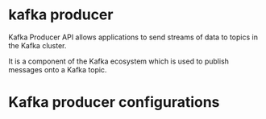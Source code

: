 # kafka producer
Kafka Producer API allows applications to send streams of data to topics in the Kafka cluster.

It is a component of the Kafka ecosystem which is used to publish messages onto a Kafka topic.

# Kafka producer configurations
<!--stackedit_data:
eyJoaXN0b3J5IjpbLTE2NjMxNDYwMzcsMTE2ODQ5ODIwMiw3NT
IyNDk3MTUsLTI4ODQwNjQ4NywxNjE3NDk1NzQ0LDM2MjYxOTQ4
MSwyMDM1ODIxNTM0LC0xMjk4MTEyMzE0LC00NDUyMzA3MzAsLT
k2OTk1OTM2LC0xNjYwNTQ5MzY5LC0xNjM0NzUzNzE1LDExODU1
NzcwNzAsLTIwNTQ0ODY2ODEsLTQ3MDQ1MjYwOCw2NTA4OTgxOC
wtMjA4ODc0NjYxMiwtMjA4ODc0NjYxMiwtMTE3MTkyODQ1LDkz
MzMwOTc4N119
-->